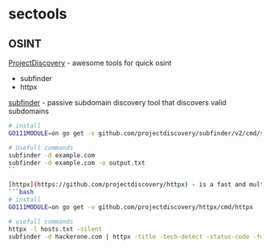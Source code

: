 # sectools

## OSINT


[ProjectDiscovery](https://github.com/projectdiscovery) - awesome tools for quick osint
- subfinder
- httpx


[subfinder](https://github.com/projectdiscovery/subfinder) - passive subdomain discovery tool that discovers valid subdomains
```bash
# install
GO111MODULE=on go get -v github.com/projectdiscovery/subfinder/v2/cmd/subfinder

# Usefull commands
subfinder -d example.com
subfinder -d example.com -o output.txt
``

[httpx](https://github.com/projectdiscovery/httpx) - is a fast and multi-purpose HTTP toolkit allow to run multiple probers
```bash
# install
GO111MODULE=on go get -v github.com/projectdiscovery/httpx/cmd/httpx

# usefull commands
httpx -l hosts.txt -silent
subfinder -d hackerone.com | httpx -title -tech-detect -status-code -follow-redirects
```
